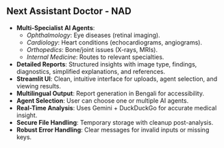 
## Next Assistant Doctor - NAD 
* **Multi-Specialist AI Agents**:
  * *Ophthalmology*: Eye diseases (retinal imaging).
  * *Cardiology*: Heart conditions (echocardiograms, angiograms).
  * *Orthopedics*: Bone/joint issues (X-rays, MRIs).
  * *Internal Medicine*: Routes to relevant specialties.
* **Detailed Reports**: Structured insights with image type, findings, diagnostics, simplified explanations, and references.
* **Streamlit UI**: Clean, intuitive interface for uploads, agent selection, and viewing results.
* **Multilingual Output**: Report generation in Bengali for accessibility.
* **Agent Selection**: User can choose one or multiple AI agents.
* **Real-Time Analysis**: Uses Gemini + DuckDuckGo for accurate medical insight.
* **Secure File Handling**: Temporary storage with cleanup post-analysis.
* **Robust Error Handling**: Clear messages for invalid inputs or missing keys.
